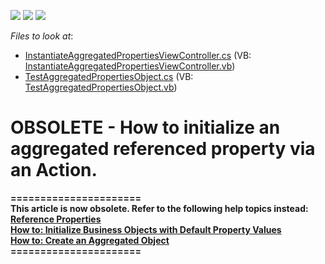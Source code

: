 <!-- default badges list -->
![](https://img.shields.io/endpoint?url=https://codecentral.devexpress.com/api/v1/VersionRange/134075725/11.2.5%2B)
[![](https://img.shields.io/badge/Open_in_DevExpress_Support_Center-FF7200?style=flat-square&logo=DevExpress&logoColor=white)](https://supportcenter.devexpress.com/ticket/details/E1284)
[![](https://img.shields.io/badge/📖_How_to_use_DevExpress_Examples-e9f6fc?style=flat-square)](https://docs.devexpress.com/GeneralInformation/403183)
<!-- default badges end -->
<!-- default file list -->
*Files to look at*:

* [InstantiateAggregatedPropertiesViewController.cs](./CS/WinWebSolution.Module/InstantiateAggregatedPropertiesViewController.cs) (VB: [InstantiateAggregatedPropertiesViewController.vb](./VB/WinWebSolution.Module/InstantiateAggregatedPropertiesViewController.vb))
* [TestAggregatedPropertiesObject.cs](./CS/WinWebSolution.Module/TestAggregatedPropertiesObject.cs) (VB: [TestAggregatedPropertiesObject.vb](./VB/WinWebSolution.Module/TestAggregatedPropertiesObject.vb))
<!-- default file list end -->
# OBSOLETE - How to initialize an aggregated referenced property via an Action.


<p><strong>======================</strong><br /><strong>This article is now obsolete. Refer to the following help topics instead:</strong><br /><strong><a href="https://documentation.devexpress.com/#Xaf/CustomDocument3572">Reference Properties</a> </strong><br /><strong><a href="https://documentation.devexpress.com/#Xaf/CustomDocument3258">How to: Initialize Business Objects with Default Property Values</a> </strong><br /><strong><a href="https://documentation.devexpress.com/#XPO/CustomDocument2048">How to: Create an Aggregated Object</a></strong><br /><strong>======================</strong></p>

<br/>


